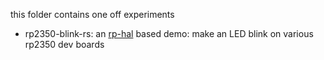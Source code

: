 this folder contains one off experiments

- rp2350-blink-rs: an [rp-hal](https://github.com/rp-rs/rp-hal) based demo: make an LED blink on
  various rp2350 dev boards
